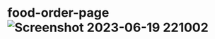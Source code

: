 # food-order-page![Screenshot 2023-06-19 221002](https://github.com/aravelliabhinav/food-order-page/assets/76583380/6f01e3f6-1e48-4fb3-8d58-c8f6ed4efe0c)

